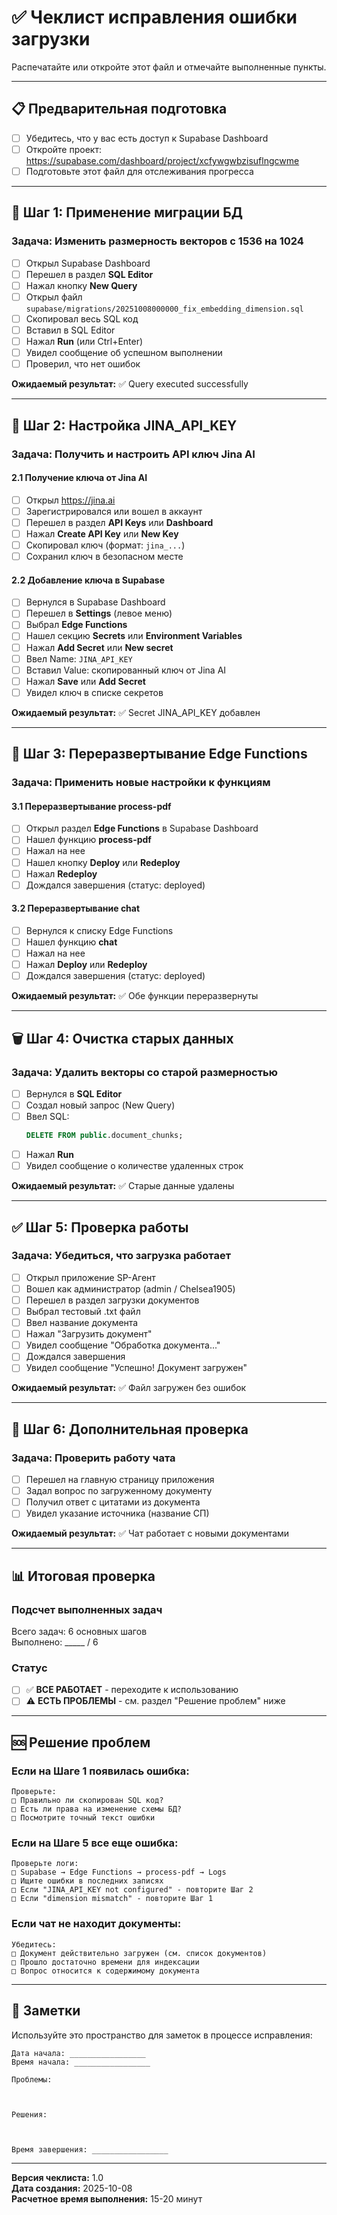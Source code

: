 # ✅ Чеклист исправления ошибки загрузки

Распечатайте или откройте этот файл и отмечайте выполненные пункты.

---

## 📋 Предварительная подготовка

- [ ] Убедитесь, что у вас есть доступ к Supabase Dashboard
- [ ] Откройте проект: https://supabase.com/dashboard/project/xcfywgwbzisuflngcwme
- [ ] Подготовьте этот файл для отслеживания прогресса

---

## 🔧 Шаг 1: Применение миграции БД

### Задача: Изменить размерность векторов с 1536 на 1024

- [ ] Открыл Supabase Dashboard
- [ ] Перешел в раздел **SQL Editor**
- [ ] Нажал кнопку **New Query**
- [ ] Открыл файл `supabase/migrations/20251008000000_fix_embedding_dimension.sql`
- [ ] Скопировал весь SQL код
- [ ] Вставил в SQL Editor
- [ ] Нажал **Run** (или Ctrl+Enter)
- [ ] Увидел сообщение об успешном выполнении
- [ ] Проверил, что нет ошибок

**Ожидаемый результат:** ✅ Query executed successfully

---

## 🔑 Шаг 2: Настройка JINA_API_KEY

### Задача: Получить и настроить API ключ Jina AI

#### 2.1 Получение ключа от Jina AI

- [ ] Открыл https://jina.ai
- [ ] Зарегистрировался или вошел в аккаунт
- [ ] Перешел в раздел **API Keys** или **Dashboard**
- [ ] Нажал **Create API Key** или **New Key**
- [ ] Скопировал ключ (формат: `jina_...`)
- [ ] Сохранил ключ в безопасном месте

#### 2.2 Добавление ключа в Supabase

- [ ] Вернулся в Supabase Dashboard
- [ ] Перешел в **Settings** (левое меню)
- [ ] Выбрал **Edge Functions**
- [ ] Нашел секцию **Secrets** или **Environment Variables**
- [ ] Нажал **Add Secret** или **New secret**
- [ ] Ввел Name: `JINA_API_KEY`
- [ ] Вставил Value: скопированный ключ от Jina AI
- [ ] Нажал **Save** или **Add Secret**
- [ ] Увидел ключ в списке секретов

**Ожидаемый результат:** ✅ Secret JINA_API_KEY добавлен

---

## 🔄 Шаг 3: Переразвертывание Edge Functions

### Задача: Применить новые настройки к функциям

#### 3.1 Переразвертывание process-pdf

- [ ] Открыл раздел **Edge Functions** в Supabase Dashboard
- [ ] Нашел функцию **process-pdf**
- [ ] Нажал на нее
- [ ] Нашел кнопку **Deploy** или **Redeploy**
- [ ] Нажал **Redeploy**
- [ ] Дождался завершения (статус: deployed)

#### 3.2 Переразвертывание chat

- [ ] Вернулся к списку Edge Functions
- [ ] Нашел функцию **chat**
- [ ] Нажал на нее
- [ ] Нажал **Deploy** или **Redeploy**
- [ ] Дождался завершения (статус: deployed)

**Ожидаемый результат:** ✅ Обе функции переразвернуты

---

## 🗑️ Шаг 4: Очистка старых данных

### Задача: Удалить векторы со старой размерностью

- [ ] Вернулся в **SQL Editor**
- [ ] Создал новый запрос (New Query)
- [ ] Ввел SQL:
  ```sql
  DELETE FROM public.document_chunks;
  ```
- [ ] Нажал **Run**
- [ ] Увидел сообщение о количестве удаленных строк

**Ожидаемый результат:** ✅ Старые данные удалены

---

## ✅ Шаг 5: Проверка работы

### Задача: Убедиться, что загрузка работает

- [ ] Открыл приложение SP-Агент
- [ ] Вошел как администратор (admin / Chelsea1905)
- [ ] Перешел в раздел загрузки документов
- [ ] Выбрал тестовый .txt файл
- [ ] Ввел название документа
- [ ] Нажал "Загрузить документ"
- [ ] Увидел сообщение "Обработка документа..."
- [ ] Дождался завершения
- [ ] Увидел сообщение "Успешно! Документ загружен"

**Ожидаемый результат:** ✅ Файл загружен без ошибок

---

## 🧪 Шаг 6: Дополнительная проверка

### Задача: Проверить работу чата

- [ ] Перешел на главную страницу приложения
- [ ] Задал вопрос по загруженному документу
- [ ] Получил ответ с цитатами из документа
- [ ] Увидел указание источника (название СП)

**Ожидаемый результат:** ✅ Чат работает с новыми документами

---

## 📊 Итоговая проверка

### Подсчет выполненных задач

Всего задач: 6 основных шагов  
Выполнено: _____ / 6

### Статус

- [ ] ✅ **ВСЕ РАБОТАЕТ** - переходите к использованию
- [ ] ⚠️ **ЕСТЬ ПРОБЛЕМЫ** - см. раздел "Решение проблем" ниже

---

## 🆘 Решение проблем

### Если на Шаге 1 появилась ошибка:
```
Проверьте:
□ Правильно ли скопирован SQL код?
□ Есть ли права на изменение схемы БД?
□ Посмотрите точный текст ошибки
```

### Если на Шаге 5 все еще ошибка:
```
Проверьте логи:
□ Supabase → Edge Functions → process-pdf → Logs
□ Ищите ошибки в последних записях
□ Если "JINA_API_KEY not configured" - повторите Шаг 2
□ Если "dimension mismatch" - повторите Шаг 1
```

### Если чат не находит документы:
```
Убедитесь:
□ Документ действительно загружен (см. список документов)
□ Прошло достаточно времени для индексации
□ Вопрос относится к содержимому документа
```

---

## 📝 Заметки

Используйте это пространство для заметок в процессе исправления:

```
Дата начала: _________________
Время начала: _________________

Проблемы:



Решения:



Время завершения: _________________
```

---

**Версия чеклиста:** 1.0  
**Дата создания:** 2025-10-08  
**Расчетное время выполнения:** 15-20 минут
